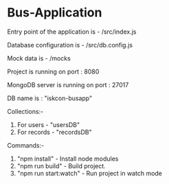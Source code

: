 # Bus-Application
Entry point of the application is - /src/index.js

Database configuration is - /src/db.config.js

Mock data is - /mocks

Project is running on port : 8080

MongoDB server is running on port : 27017

DB name is : "iskcon-busapp"

Collections:-
1. For users - "usersDB"
2. For records - "recordsDB"

Commands:- 
1. "npm install" - Install node modules
2. "npm run build" - Build project.
3. "npm run start:watch" - Run project in watch mode